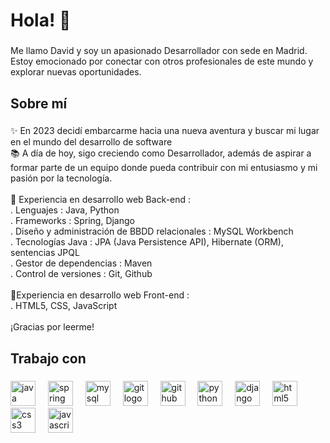 <h1 align="left">Hola! 👋</h1>

###

<p align="left">Me llamo David y soy un apasionado Desarrollador con sede en Madrid.<br>Estoy emocionado por conectar con otros profesionales de este mundo y explorar nuevas oportunidades.</p>

###

<h2 align="left">Sobre mí</h2>

###

<p align="left">✨ En 2023 decidí embarcarme hacia una nueva aventura y buscar mi lugar en el mundo del desarrollo de software<br>📚  A día de hoy, sigo creciendo como Desarrollador, además de aspirar a formar parte de un equipo donde pueda contribuir con mi entusiasmo y mi pasión por la tecnología.<br><br>🎯 Experiencia en desarrollo web Back-end :<br>. Lenguajes : Java, Python<br>. Frameworks : Spring, Django<br>. Diseño y administración de BBDD relacionales : MySQL Workbench<br>. Tecnologías Java : JPA (Java Persistence API), Hibernate (ORM), sentencias JPQL<br>. Gestor de dependencias : Maven<br>. Control de versiones : Git, Github<br><br>🌟Experiencia en desarrollo web Front-end : <br>. HTML5, CSS, JavaScript<br><br>¡Gracias por leerme!</p>

###

<h2 align="left">Trabajo con</h2>

###

<div align="left">
  <img src="https://cdn.jsdelivr.net/gh/devicons/devicon/icons/java/java-original.svg" height="40" alt="java logo"  />
  <img width="12" />
  <img src="https://cdn.jsdelivr.net/gh/devicons/devicon/icons/spring/spring-original.svg" height="40" alt="spring logo"  />
  <img width="12" />
  <img src="https://cdn.jsdelivr.net/gh/devicons/devicon/icons/mysql/mysql-original.svg" height="40" alt="mysql logo"  />
  <img width="12" />
  <img src="https://cdn.jsdelivr.net/gh/devicons/devicon/icons/git/git-original.svg" height="40" alt="git logo"  />
  <img width="12" />
  <img src="https://cdn.jsdelivr.net/gh/devicons/devicon/icons/github/github-original.svg" height="40" alt="github logo"  />
  <img width="12" />
  <img src="https://cdn.jsdelivr.net/gh/devicons/devicon/icons/python/python-original.svg" height="40" alt="python logo"  />
  <img width="12" />
  <img src="https://cdn.jsdelivr.net/gh/devicons/devicon/icons/django/django-plain.svg" height="40" alt="django logo"  />
  <img width="12" />
  <img src="https://cdn.jsdelivr.net/gh/devicons/devicon/icons/html5/html5-original.svg" height="40" alt="html5 logo"  />
  <img width="12" />
  <img src="https://cdn.jsdelivr.net/gh/devicons/devicon/icons/css3/css3-original.svg" height="40" alt="css3 logo"  />
  <img width="12" />
  <img src="https://cdn.jsdelivr.net/gh/devicons/devicon/icons/javascript/javascript-original.svg" height="40" alt="javascript logo"  />
</div>

###
